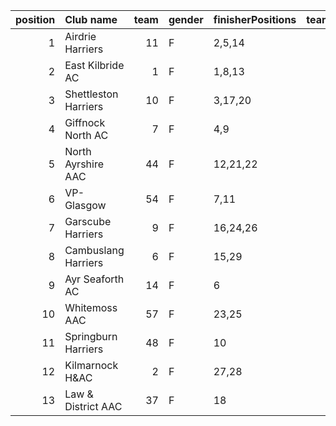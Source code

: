 |   position | Club name            |   team | gender   | finisherPositions   |   teamPoints |   penaltyPoints |   totalPoints |   totalFinishers | Website                               |
|-----------:|:---------------------|-------:|:---------|:--------------------|-------------:|----------------:|--------------:|-----------------:|:--------------------------------------|
|          1 | Airdrie Harriers     |     11 | F        | 2,5,14              |           21 |               0 |            21 |                3 | http://airdrieharriers.org/           |
|          2 | East Kilbride AC     |      1 | F        | 1,8,13              |           22 |               0 |            22 |                4 | http://www.ekac.org.uk/               |
|          3 | Shettleston Harriers |     10 | F        | 3,17,20             |           40 |               0 |            40 |                3 | http://shettlestonharriers.org.uk/    |
|          4 | Giffnock North AC    |      7 | F        | 4,9                 |           13 |              39 |            52 |                2 | https://www.giffnocknorth.co.uk/      |
|          5 | North Ayrshire AAC   |     44 | F        | 12,21,22            |           55 |               0 |            55 |                3 | https://naathletics.co.uk/            |
|          6 | VP-Glasgow           |     54 | F        | 7,11                |           18 |              39 |            57 |                2 | https://www.vp-glasgow.com            |
|          7 | Garscube Harriers    |      9 | F        | 16,24,26            |           66 |               0 |            66 |                3 | https://www.garscubeharriers.org.uk/  |
|          8 | Cambuslang Harriers  |      6 | F        | 15,29               |           44 |              39 |            83 |                2 | https://cambuslangharriers.org/       |
|          9 | Ayr Seaforth AC      |     14 | F        | 6                   |            6 |              78 |            84 |                1 | https://www.ayrseaforth.co.uk/        |
|         10 | Whitemoss AAC        |     57 | F        | 23,25               |           48 |              39 |            87 |                2 | https://whitemossaac.co.uk/           |
|         11 | Springburn Harriers  |     48 | F        | 10                  |           10 |              78 |            88 |                1 | https://www.springburnharriers.co.uk/ |
|         12 | Kilmarnock H&AC      |      2 | F        | 27,28               |           55 |              39 |            94 |                2 | http://www.kilmarnockharriers.com/    |
|         13 | Law & District AAC   |     37 | F        | 18                  |           18 |              78 |            96 |                1 | http://www.lawaac.co.uk/              |